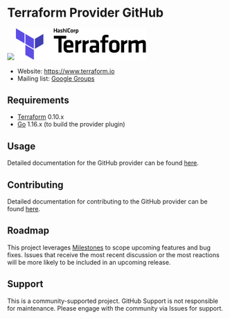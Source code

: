 Terraform Provider GitHub
=========================

<img src="https://cloud.githubusercontent.com/assets/98681/24211275/c4ebd04e-0ee8-11e7-8606-061d656a42df.png" width="72" height="">

<img src="https://raw.githubusercontent.com/hashicorp/terraform-website/d841a1e5fca574416b5ca24306f85a0f4f41b36d/content/source/assets/images/logo-terraform-main.svg" width="300px">

- Website: https://www.terraform.io
- Mailing list: [Google Groups](http://groups.google.com/group/terraform-tool)

## Requirements

-	[Terraform](https://www.terraform.io/downloads.html) 0.10.x
-	[Go](https://golang.org/doc/install) 1.16.x (to build the provider plugin)

## Usage

Detailed documentation for the GitHub provider can be found [here](https://www.terraform.io/docs/providers/github/index.html).


## Contributing

Detailed documentation for contributing to the GitHub provider can be found [here](CONTRIBUTING.md).

## Roadmap

This project leverages [Milestones](https://github.com/integrations/terraform-provider-github/milestones) to scope upcoming features and bug fixes. Issues that receive the most recent discussion or the most reactions will be more likely to be included in an upcoming release.

## Support

This is a community-supported project.  GitHub Support is not responsible for maintenance. Please engage with the community via Issues for support.

